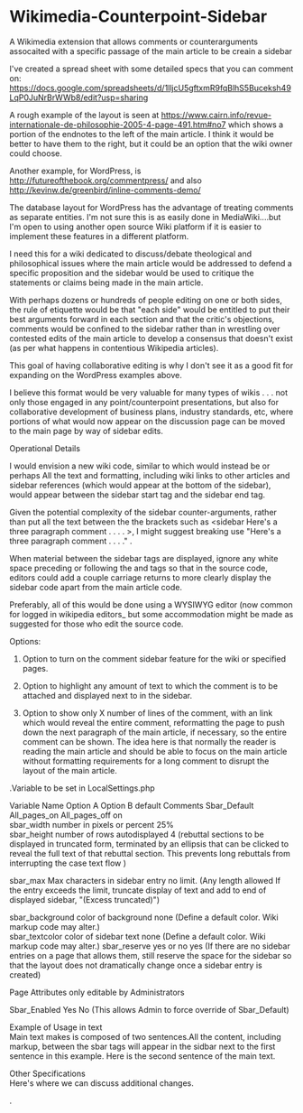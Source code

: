 # Wikimedia-Counterpoint-Sidebar
A Wikimedia extension that allows comments or counterarguments assocaited with a specific passage of the main article to be creain a sidebar


I've created a spread sheet with some detailed specs that you can comment on:  https://docs.google.com/spreadsheets/d/1lljcU5gftxmR9fqBlhS5Buceksh49LqP0JuNrBrWWb8/edit?usp=sharing



A rough example of the layout is seen at https://www.cairn.info/revue-internationale-de-philosophie-2005-4-page-491.htm#no7 which shows a portion of the endnotes to the left of the main article.  I think it would be better to have them to the right, but it could be an option that the wiki owner could choose.  

Another example, for WordPress, is http://futureofthebook.org/commentpress/ and also http://kevinw.de/greenbird/inline-comments-demo/


The database layout for WordPress has the advantage of treating comments as separate entities.  I'm not sure this is as easily done in MediaWiki....but I'm open to using another open source Wiki platform if it is easier to implement these features in a different platform.

I need this for a wiki dedicated to discuss/debate theological and philosophical issues where the main article would be addressed to defend a specific proposition and the sidebar would be used to critique the statements or claims being made in the main article.   

With perhaps dozens or hundreds of people editing on one or both sides, the rule of etiquette would be that "each side" would be entitled to put their best arguments forward in each section and that the critic's objections, comments would be confined to the sidebar rather than in wrestling over contested edits of the main article to develop a consensus that doesn't exist (as per what happens in contentious Wikipedia articles).

This goal of having collaborative editing is why I don't see it as a good fit for expanding on the WordPress examples above.

I believe this format would be very valuable for many types of wikis . . . not only those engaged in any point/counterpoint presentations, but also for collaborative development of business plans, industry standards, etc, where portions of what would now appear on the discussion page can be moved to the main page by way of sidebar edits.


Operational Details

I would envision a new wiki code, similar to <ref> which would instead be <sidebar> or perhaps <sb>
All the text and formatting, including wiki links to other articles and sidebar references (which would appear at the bottom of the sidebar), would appear between the sidebar start tag and the sidebar end tag. 

Given the potential complexity of the sidebar counter-arguments, rather than put all the text between the the brackets such as <sidebar Here's a three paragraph comment . . . . >,  I might suggest breaking use <sidebar start>  "Here's a three paragraph comment . . . ." <sidebar end>.   

When material between the sidebar tags are displayed, ignore any white space preceding or following the <sidebar start> and <sidebar end> tags so that in the source code, editors could add a couple carriage returns to more clearly display the sidebar code apart from the main article code.  

Preferably, all of this would be done using a WYSIWYG editor (now common for logged in wikipedia editors_ but some accommodation might be made as suggested for those who edit the source code.

Options:

1.  Option to turn on the comment sidebar feature for the wiki or specified pages.

2.  Option to highlight any amount of text  to which the comment is to be attached and displayed next to in the sidebar.

3.  Option to show only X number of lines of the comment, with an <expand> link which would reveal the entire comment, reformatting the page to push down the next paragraph of the main article, if necessary, so the entire comment can be shown.   The idea here is that normally the reader is reading the main article and should be able to focus on the main article without formatting requirements for a long comment to disrupt the layout of the main article.





.Variable to be set in LocalSettings.php					
					
Variable Name	    Option A	    Option B	        default		   Comments
Sbar_Default	    All_pages_on	All_pages_off	    on		
sbar_width	      number in pixels or percent		  25%		
sbar_height	      number of rows autodisplayed		4	  			(rebuttal sections to be displayed in truncated form, terminated by an ellipsis that can be clicked to reveal the full text of that rebuttal section. This prevents long rebuttals from interrupting the case text flow	)


sbar_max					Max characters in sidebar entry		no limit.   (Any length allowed	If the entry exceeds the limit, truncate display of text and add to end of displayed sidebar, "(Excess truncated)")

sbar_background		color of background							none			(Define a default color.  Wiki markup code may alter.)	
sbar_textcolor		color of sidebar text						none	    (Define a default color.  Wiki markup code may alter.)
sbar_reserve      yes or no                       yes 			(If there are no sidebar entries on a page that allows them, still reserve the space for the sidebar so that the layout does not dramatically change once a sidebar entry is created)		
					
					
Page Attributes only editable by Administrators					

Sbar_Enabled			Yes			No		(This allows Admin to force override of Sbar_Default)

<sbar></sbar>
					
Example of Usage in text					
Main text makes is composed of two sentences.<sbar>All the content, including markup, between the sbar tags will appear in the sidbar next to the first sentence in this example.</sbar>  Here is the second sentence of the main text.					
					
					
Other Specifications					
Here's where we can discuss additional changes.


.					
